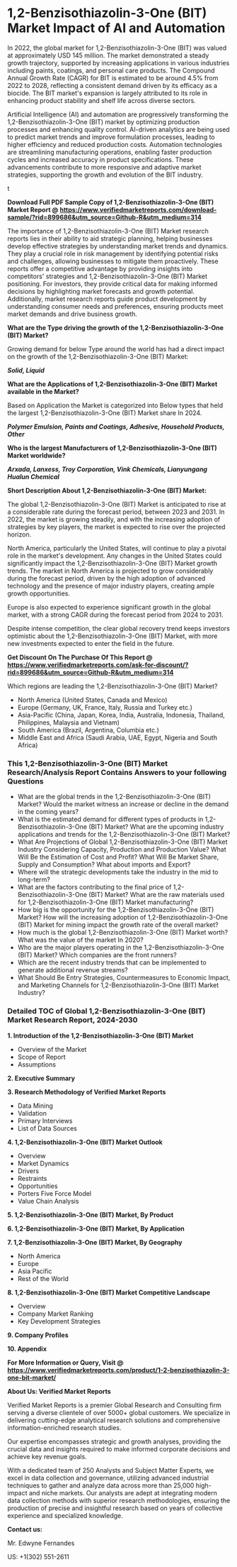 <meta name="title" content="Global 1,2-Benzisothiazolin-3-One (BIT) Market Impact of AI and Automation"><meta name="description" content="In 2022, the global market for 1,2-Benzisothiazolin-3-One (BIT) was valued at approximately USD 145 million. The market demonstrated a steady growth trajectory, suppor"><meta name="title" content="1,2-Benzisothiazolin-3-One (BIT) Market Size, Share, Scope, Trends, Growth, Opportunities, Analysis, Forecast"><h1>1,2-Benzisothiazolin-3-One (BIT) Market Impact of AI and Automation</h1><p>In 2022, the global market for 1,2-Benzisothiazolin-3-One (BIT) was valued at approximately USD 145 million. The market demonstrated a steady growth trajectory, supported by increasing applications in various industries including paints, coatings, and personal care products. The Compound Annual Growth Rate (CAGR) for BIT is estimated to be around 4.5% from 2022 to 2028, reflecting a consistent demand driven by its efficacy as a biocide. The BIT market's expansion is largely attributed to its role in enhancing product stability and shelf life across diverse sectors.</p><p>Artificial Intelligence (AI) and automation are progressively transforming the 1,2-Benzisothiazolin-3-One (BIT) market by optimizing production processes and enhancing quality control. AI-driven analytics are being used to predict market trends and improve formulation processes, leading to higher efficiency and reduced production costs. Automation technologies are streamlining manufacturing operations, enabling faster production cycles and increased accuracy in product specifications. These advancements contribute to more responsive and adaptive market strategies, supporting the growth and evolution of the BIT industry.</p>t</p><p id="" class=""><strong>Download Full PDF Sample Copy of 1,2-Benzisothiazolin-3-One (BIT) Market Report @ <a href="https://www.verifiedmarketreports.com/download-sample/?rid=899686&utm_source=Github-R&utm_medium=314" target="_blank">https://www.verifiedmarketreports.com/download-sample/?rid=899686&utm_source=Github-R&utm_medium=314</a></strong></p><p>The importance of&nbsp;1,2-Benzisothiazolin-3-One (BIT) Market research reports lies in their ability to aid strategic planning, helping businesses develop effective strategies by understanding market trends and dynamics. They play a crucial role in risk management by identifying potential risks and challenges, allowing businesses to mitigate them proactively. These reports offer a competitive advantage by providing insights into competitors' strategies and 1,2-Benzisothiazolin-3-One (BIT) Market positioning. For investors, they provide critical data for making informed decisions by highlighting market forecasts and growth potential. Additionally, market research reports guide product development by understanding consumer needs and preferences, ensuring products meet market demands and drive business growth.</p><p><strong>What are the&nbsp;Type driving the growth of the 1,2-Benzisothiazolin-3-One (BIT) Market?</strong></p><p id="" class="">Growing demand for below Type around the world has had a direct impact on the growth of the 1,2-Benzisothiazolin-3-One (BIT) Market:</p><em><strong>Solid, Liquid</strong></em></p><strong>What are the&nbsp;Applications&nbsp;of 1,2-Benzisothiazolin-3-One (BIT) Market available in the Market?</strong></p><p id="" class="">Based on Application the Market is categorized into Below types that held the largest 1,2-Benzisothiazolin-3-One (BIT) Market share In 2024.</p><em><strong>Polymer Emulsion, Paints and Coatings, Adhesive, Household Products, Other</strong></em></p><strong>Who is the largest Manufacturers of 1,2-Benzisothiazolin-3-One (BIT) Market worldwide?</strong></p><p><em><strong>Arxada, Lanxess, Troy Corporation, Vink Chemicals, Lianyungang Hualun Chemical</strong></em></p><p id="" class=""><strong>Short Description About 1,2-Benzisothiazolin-3-One (BIT) Market:</strong></p><p>The global 1,2-Benzisothiazolin-3-One (BIT) Market is anticipated to rise at a considerable rate during the forecast period, between 2023 and 2031. In 2022, the market is growing steadily, and with the increasing adoption of strategies by key players, the market is expected to rise over the projected horizon.</p><p>North America, particularly the United States, will continue to play a pivotal role in the market's development. Any changes in the United States could significantly impact the 1,2-Benzisothiazolin-3-One (BIT) Market growth trends. The market in North America is projected to grow considerably during the forecast period, driven by the high adoption of advanced technology and the presence of major industry players, creating ample growth opportunities.</p><p>Europe is also expected to experience significant growth in the global market, with a strong CAGR during the forecast period from 2024 to 2031.</p><p>Despite intense competition, the clear global recovery trend keeps investors optimistic about the 1,2-Benzisothiazolin-3-One (BIT) Market, with more new investments expected to enter the field in the future.</p><p id="" class=""><strong>Get Discount On The Purchase Of This Report @ <a href="https://www.verifiedmarketreports.com/ask-for-discount/?rid=899686&utm_source=Github-R&utm_medium=314" target="_blank">https://www.verifiedmarketreports.com/ask-for-discount/?rid=899686&utm_source=Github-R&utm_medium=314</a></strong></p>Which regions are leading the 1,2-Benzisothiazolin-3-One (BIT) Market?</p><ul><li>North America (United States, Canada and Mexico)</li><li>Europe (Germany, UK, France, Italy, Russia and Turkey etc.)</li><li>Asia-Pacific (China, Japan, Korea, India, Australia, Indonesia, Thailand, Philippines, Malaysia and Vietnam)</li><li>South America (Brazil, Argentina, Columbia etc.)</li><li>Middle East and Africa (Saudi Arabia, UAE, Egypt, Nigeria and South Africa)</li></ul><h3 id="" class="">This 1,2-Benzisothiazolin-3-One (BIT) Market Research/Analysis Report Contains Answers to your following Questions</h3><ul><li>What are the global trends in the 1,2-Benzisothiazolin-3-One (BIT) Market? Would the market witness an increase or decline in the demand in the coming years?</li><li>What is the estimated demand for different types of products in 1,2-Benzisothiazolin-3-One (BIT) Market? What are the upcoming industry applications and trends for the 1,2-Benzisothiazolin-3-One (BIT) Market?</li><li>What Are Projections of Global 1,2-Benzisothiazolin-3-One (BIT) Market Industry Considering Capacity, Production and Production Value? What Will Be the Estimation of Cost and Profit? What Will Be Market Share, Supply and Consumption? What about imports and Export?</li><li>Where will the strategic developments take the industry in the mid to long-term?</li><li>What are the factors contributing to the final price of 1,2-Benzisothiazolin-3-One (BIT) Market? What are the raw materials used for 1,2-Benzisothiazolin-3-One (BIT) Market manufacturing?</li><li>How big is the opportunity for the 1,2-Benzisothiazolin-3-One (BIT) Market? How will the increasing adoption of 1,2-Benzisothiazolin-3-One (BIT) Market for mining impact the growth rate of the overall market?</li><li>How much is the global 1,2-Benzisothiazolin-3-One (BIT) Market worth? What was the value of the market In 2020?</li><li>Who are the major players operating in the 1,2-Benzisothiazolin-3-One (BIT) Market? Which companies are the front runners?</li><li>Which are the recent industry trends that can be implemented to generate additional revenue streams?</li><li>What Should Be Entry Strategies, Countermeasures to Economic Impact, and Marketing Channels for 1,2-Benzisothiazolin-3-One (BIT) Market Industry?</li></ul><h3 id="" class="">Detailed TOC of Global 1,2-Benzisothiazolin-3-One (BIT) Market Research Report, 2024-2030</h3><p id="" class=""><strong>1. Introduction of the 1,2-Benzisothiazolin-3-One (BIT) Market</strong></p><ul><li>Overview of the Market</li><li>Scope of Report</li><li>Assumptions</li></ul><p id="" class=""><strong>2. Executive Summary</strong></p><p id="" class=""><strong>3. Research Methodology of Verified Market Reports</strong></p><ul><li>Data Mining</li><li>Validation</li><li>Primary Interviews</li><li>List of Data Sources</li></ul><p id="" class=""><strong>4. 1,2-Benzisothiazolin-3-One (BIT) Market Outlook</strong></p><ul><li>Overview</li><li>Market Dynamics</li><li>Drivers</li><li>Restraints</li><li>Opportunities</li><li>Porters Five Force Model</li><li>Value Chain Analysis</li></ul><p id="" class=""><strong>5. 1,2-Benzisothiazolin-3-One (BIT) Market, By Product</strong></p><p id="" class=""><strong>6. 1,2-Benzisothiazolin-3-One (BIT) Market, By Application</strong></p><p id="" class=""><strong>7. 1,2-Benzisothiazolin-3-One (BIT) Market, By Geography</strong></p><ul><li>North America</li><li>Europe</li><li>Asia Pacific</li><li>Rest of the World</li></ul><p id="" class=""><strong>8. 1,2-Benzisothiazolin-3-One (BIT) Market Competitive Landscape</strong></p><ul><li>Overview</li><li>Company Market Ranking</li><li>Key Development Strategies</li></ul><p id="" class=""><strong>9. Company Profiles</strong></p><p id="" class=""><strong>10. Appendix</strong></p><p id="" class=""><strong>For More Information or Query, Visit @ <a href="https://www.verifiedmarketreports.com/product/1-2-benzisothiazolin-3-one-bit-market/" target="_blank">https://www.verifiedmarketreports.com/product/1-2-benzisothiazolin-3-one-bit-market/</a></strong></p><p id="" class=""><strong>About Us: Verified Market Reports</strong></p><p id="" class="">Verified Market Reports is a premier Global Research and Consulting firm serving a diverse clientele of over 5000+ global customers. We specialize in delivering cutting-edge analytical research solutions and comprehensive information-enriched research studies.</p><p id="" class="">Our expertise encompasses strategic and growth analyses, providing the crucial data and insights required to make informed corporate decisions and achieve key revenue goals.</p><p id="" class="">With a dedicated team of 250 Analysts and Subject Matter Experts, we excel in data collection and governance, utilizing advanced industrial techniques to gather and analyze data across more than 25,000 high-impact and niche markets. Our analysts are adept at integrating modern data collection methods with superior research methodologies, ensuring the production of precise and insightful research based on years of collective experience and specialized knowledge.</p><p id="" class=""><strong>Contact us:</strong></p><p id="" class="">Mr. Edwyne Fernandes</p><p id="" class="">US: +1(302) 551-2611</p>